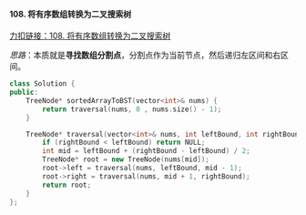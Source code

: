 #### 108. 将有序数组转换为二叉搜索树

[力扣链接：108. 将有序数组转换为二叉搜索树](https://leetcode.cn/problems/convert-sorted-array-to-binary-search-tree/)

*思路*：本质就是**寻找数组分割点**，分割点作为当前节点，然后递归左区间和右区间。

```c++
class Solution {
public:
    TreeNode* sortedArrayToBST(vector<int>& nums) {
        return traversal(nums, 0 , nums.size() - 1);
    }

    TreeNode* traversal(vector<int>& nums, int leftBound, int rightBound) {
        if (rightBound < leftBound) return NULL;
        int mid = leftBound + (rightBound - leftBound) / 2;
        TreeNode* root = new TreeNode(nums[mid]);
        root->left = traversal(nums, leftBound, mid - 1);
        root->right = traversal(nums, mid + 1, rightBound);
        return root;
    }
};
```

